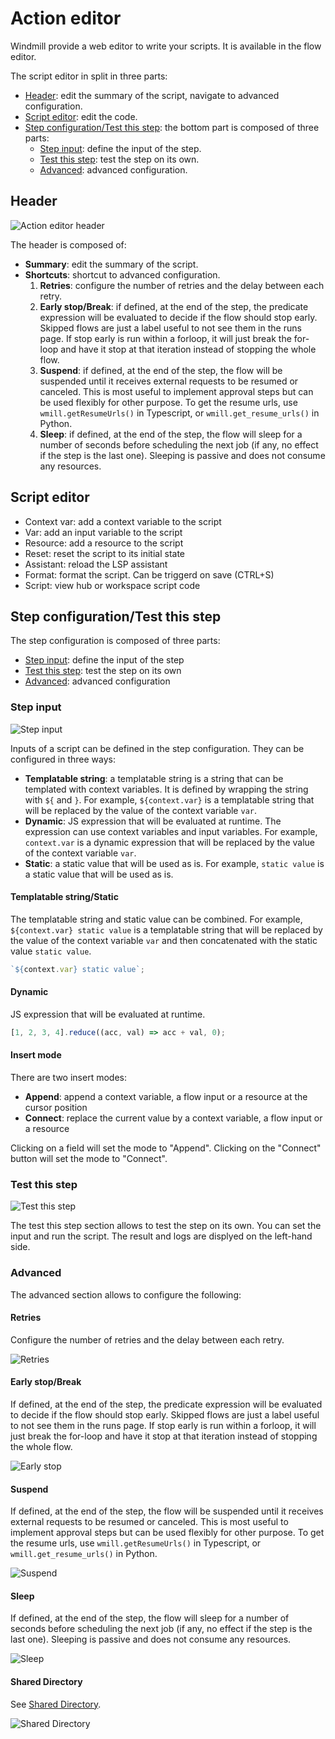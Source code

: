 # Action editor

Windmill provide a web editor to write your scripts. It is available in the flow editor.

The script editor in split in three parts:

- [Header](#header): edit the summary of the script, navigate to advanced configuration.
- [Script editor](#script-editor): edit the code.
- [Step configuration/Test this step](#step-configurationtest-this-step): the bottom part is composed of three parts:
  - [Step input](#step-input): define the input of the step.
  - [Test this step](#test-this-step): test the step on its own.
  - [Advanced](#advanced): advanced configuration.

## Header

![Action editor header](../assets/flows/flow_action_editor_header.png)

The header is composed of:

- **Summary**: edit the summary of the script.
- **Shortcuts**: shortcut to advanced configuration.
  1. **Retries**: configure the number of retries and the delay between each retry.
  2. **Early stop/Break**: if defined, at the end of the step, the predicate expression will be evaluated to decide if the flow should stop early. Skipped flows are just a label useful to not see them in the runs page. If stop early is run within a forloop, it will just break the for-loop and have it stop at that iteration instead of stopping the whole flow.
  3. **Suspend**: if defined, at the end of the step, the flow will be suspended until it receives external requests to be resumed or canceled. This is most useful to implement approval steps but can be used flexibly for other purpose. To get the resume urls, use `wmill.getResumeUrls()` in Typescript, or `wmill.get_resume_urls()` in Python.
  4. **Sleep**: if defined, at the end of the step, the flow will sleep for a number of seconds before scheduling the next job (if any, no effect if the step is the last one). Sleeping is passive and does not consume any resources.

## Script editor

- Context var: add a context variable to the script
- Var: add an input variable to the script
- Resource: add a resource to the script
- Reset: reset the script to its initial state
- Assistant: reload the LSP assistant
- Format: format the script. Can be triggerd on save (CTRL+S)
- Script: view hub or workspace script code

## Step configuration/Test this step

The step configuration is composed of three parts:

- [Step input](#step-input): define the input of the step
- [Test this step](#test-this-step): test the step on its own
- [Advanced](#advanced): advanced configuration

### Step input

![Step input](../assets/flows/flow_step_input.png)

Inputs of a script can be defined in the step configuration. They can be configured in three ways:

- **Templatable string**: a templatable string is a string that can be templated with context variables. It is defined by wrapping the string with `${` and `}`. For example, `${context.var}` is a templatable string that will be replaced by the value of the context variable `var`.
- **Dynamic**: JS expression that will be evaluated at runtime. The expression can use context variables and input variables. For example, `context.var` is a dynamic expression that will be replaced by the value of the context variable `var`.
- **Static**: a static value that will be used as is. For example, `static value` is a static value that will be used as is.

#### Templatable string/Static

The templatable string and static value can be combined. For example, `${context.var} static value` is a templatable string that will be replaced by the value of the context variable `var` and then concatenated with the static value `static value`.

```js
`${context.var} static value`;
```

#### Dynamic

JS expression that will be evaluated at runtime.

```js
[1, 2, 3, 4].reduce((acc, val) => acc + val, 0);
```

#### Insert mode

There are two insert modes:

- **Append**: append a context variable, a flow input or a resource at the cursor position
- **Connect**: replace the current value by a context variable, a flow input or a resource

Clicking on a field will set the mode to "Append". Clicking on the "Connect" button will set the mode to "Connect".

### Test this step

![Test this step](../assets/flows/flow_test_this_step.png)

The test this step section allows to test the step on its own. You can set the input and run the script.
The result and logs are displyed on the left-hand side.

### Advanced

The advanced section allows to configure the following:

#### Retries

Configure the number of retries and the delay between each retry.

![Retries](../assets/flows/flow_retries.png)

#### Early stop/Break

If defined, at the end of the step, the predicate expression will be evaluated to decide if the flow should stop early. Skipped flows are just a label useful to not see them in the runs page. If stop early is run within a forloop, it will just break the for-loop and have it stop at that iteration instead of stopping the whole flow.

![Early stop](../assets/flows/flow_early_stop.png)

#### Suspend

If defined, at the end of the step, the flow will be suspended until it receives external requests to be resumed or canceled. This is most useful to implement approval steps but can be used flexibly for other purpose. To get the resume urls, use `wmill.getResumeUrls()` in Typescript, or `wmill.get_resume_urls()` in Python.

![Suspend](../assets/flows/flow_suspend.png)

#### Sleep

If defined, at the end of the step, the flow will sleep for a number of seconds before scheduling the next job (if any, no effect if the step is the last one). Sleeping is passive and does not consume any resources.

![Sleep](../assets/flows/flow_sleep.png)

#### Shared Directory

See [Shared Directory](./3_flow_settings.md#shared-directory).

![Shared Directory](../assets/flows/flow_shared_directory.png)
